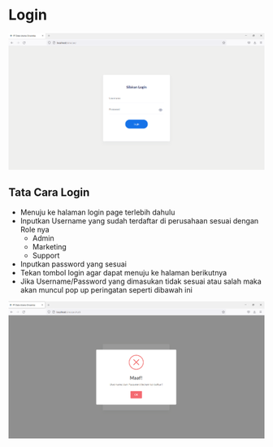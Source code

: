 # Login

![](<../../../.gitbook/assets/image (5).png>)

## Tata Cara Login

* Menuju ke halaman login page terlebih dahulu
* Inputkan Username yang sudah terdaftar di perusahaan sesuai dengan Role nya
  * Admin
  * Marketing
  * Support
* Inputkan password yang sesuai
* Tekan tombol login agar dapat menuju ke halaman berikutnya
*   Jika Username/Password yang dimasukan tidak sesuai atau salah maka akan muncul pop up peringatan seperti dibawah ini



![](<../../../.gitbook/assets/image (3).png>)

